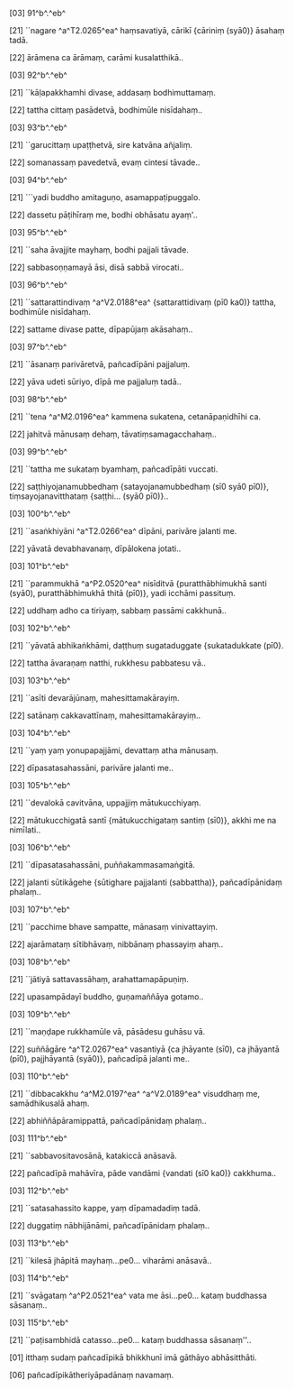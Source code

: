 [03] 91^b^.^eb^

[21] ``nagare ^a^T2.0265^ea^ haṃsavatiyā, cārikī {cāriniṃ (syā0)} āsahaṃ tadā.

[22] ārāmena ca ārāmaṃ, carāmi kusalatthikā..

[03] 92^b^.^eb^

[21] ``kāḷapakkhamhi divase, addasaṃ bodhimuttamaṃ.

[22] tattha cittaṃ pasādetvā, bodhimūle nisīdahaṃ..

[03] 93^b^.^eb^

[21] ``garucittaṃ upaṭṭhetvā, sire katvāna añjaliṃ.

[22] somanassaṃ pavedetvā, evaṃ cintesi tāvade..

[03] 94^b^.^eb^

[21] ```yadi buddho amitaguṇo, asamappaṭipuggalo.

[22] dassetu pāṭihīraṃ me, bodhi obhāsatu ayaṃ'..

[03] 95^b^.^eb^

[21] ``saha āvajjite mayhaṃ, bodhi pajjali tāvade.

[22] sabbasoṇṇamayā āsi, disā sabbā virocati..

[03] 96^b^.^eb^

[21] ``sattarattindivaṃ ^a^V2.0188^ea^ {sattarattidivaṃ (pī0 ka0)} tattha, bodhimūle nisīdahaṃ.

[22] sattame divase patte, dīpapūjaṃ akāsahaṃ..

[03] 97^b^.^eb^

[21] ``āsanaṃ parivāretvā, pañcadīpāni pajjaluṃ.

[22] yāva udeti sūriyo, dīpā me pajjaluṃ tadā..

[03] 98^b^.^eb^

[21] ``tena ^a^M2.0196^ea^ kammena sukatena, cetanāpaṇidhīhi ca.

[22] jahitvā mānusaṃ dehaṃ, tāvatiṃsamagacchahaṃ..

[03] 99^b^.^eb^

[21] ``tattha me sukataṃ byamhaṃ, pañcadīpāti vuccati.

[22] saṭṭhiyojanamubbedhaṃ {satayojanamubbedhaṃ (sī0 syā0 pī0)}, tiṃsayojanavitthataṃ  {saṭṭhi... (syā0 pī0)}..

[03] 100^b^.^eb^

[21] ``asaṅkhiyāni ^a^T2.0266^ea^ dīpāni, parivāre jalanti me.

[22] yāvatā devabhavanaṃ, dīpālokena jotati..

[03] 101^b^.^eb^

[21] ``parammukhā ^a^P2.0520^ea^ nisīditvā {puratthābhimukhā santi  (syā0), puratthābhimukhā thitā (pī0)}, yadi icchāmi passituṃ.

[22] uddhaṃ adho ca tiriyaṃ, sabbaṃ passāmi cakkhunā..

[03] 102^b^.^eb^

[21] ``yāvatā abhikaṅkhāmi, daṭṭhuṃ sugataduggate {sukatadukkate (pī0}.

[22] tattha āvaraṇaṃ natthi, rukkhesu pabbatesu vā..

[03] 103^b^.^eb^

[21] ``asīti devarājūnaṃ, mahesittamakārayiṃ.

[22] satānaṃ cakkavattīnaṃ, mahesittamakārayiṃ..

[03] 104^b^.^eb^

[21] ``yaṃ yaṃ yonupapajjāmi, devattaṃ atha mānusaṃ.

[22] dīpasatasahassāni, parivāre jalanti me..

[03] 105^b^.^eb^

[21] ``devalokā cavitvāna, uppajjiṃ mātukucchiyaṃ.

[22] mātukucchigatā santī {mātukucchigataṃ santiṃ (sī0)}, akkhi me na nimīlati..

[03] 106^b^.^eb^

[21] ``dīpasatasahassāni, puññakammasamaṅgitā.

[22] jalanti sūtikāgehe {sūtighare pajjalanti (sabbattha)}, pañcadīpānidaṃ phalaṃ..

[03] 107^b^.^eb^

[21] ``pacchime bhave sampatte, mānasaṃ vinivattayiṃ.

[22] ajarāmataṃ sītibhāvaṃ, nibbānaṃ phassayiṃ ahaṃ..

[03] 108^b^.^eb^

[21] ``jātiyā sattavassāhaṃ, arahattamapāpuṇiṃ.

[22] upasampādayī buddho, guṇamaññāya gotamo..

[03] 109^b^.^eb^

[21] ``maṇḍape rukkhamūle vā, pāsādesu guhāsu vā.

[22] suññāgāre ^a^T2.0267^ea^ vasantiyā {ca jhāyante (sī0), ca jhāyantā (pī0), pajjhāyantā (syā0)}, pañcadīpā jalanti me..

[03] 110^b^.^eb^

[21] ``dibbacakkhu ^a^M2.0197^ea^ ^a^V2.0189^ea^ visuddhaṃ me, samādhikusalā ahaṃ.

[22] abhiññāpāramippattā, pañcadīpānidaṃ phalaṃ..

[03] 111^b^.^eb^

[21] ``sabbavositavosānā, katakiccā anāsavā.

[22] pañcadīpā mahāvīra, pāde vandāmi {vandati (sī0 ka0)} cakkhuma..

[03] 112^b^.^eb^

[21] ``satasahassito kappe, yaṃ dīpamadadiṃ tadā.

[22] duggatiṃ nābhijānāmi, pañcadīpānidaṃ phalaṃ..

[03] 113^b^.^eb^

[21] ``kilesā jhāpitā mayhaṃ...pe0... viharāmi anāsavā..

[03] 114^b^.^eb^

[21] ``svāgataṃ ^a^P2.0521^ea^ vata me āsi...pe0...  kataṃ buddhassa sāsanaṃ..

[03] 115^b^.^eb^

[21] ``paṭisambhidā catasso...pe0... kataṃ buddhassa  sāsanaṃ''..

[01] itthaṃ sudaṃ pañcadīpikā bhikkhunī imā gāthāyo  abhāsitthāti.

[06] pañcadīpikātheriyāpadānaṃ navamaṃ.
